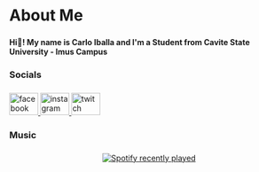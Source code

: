 <h1 align="left">About Me</h1>

###

<h4 align="left">Hi👋! My name is Carlo Iballa and I'm a Student from Cavite State University - Imus Campus</h4>

###

<h3 align="left">Socials</h3>

###

<div align="left">
  <a href="https://www.facebook.com/carlo.iballa.1/" target="_blank">
    <img src="https://raw.githubusercontent.com/maurodesouza/profile-readme-generator/master/src/assets/icons/social/facebook/default.svg" width="52" height="40" alt="facebook logo"  />
  </a>
  <a href="https://www.instagram.com/caaarlooooo_/" target="_blank">
    <img src="https://raw.githubusercontent.com/maurodesouza/profile-readme-generator/master/src/assets/icons/social/instagram/default.svg" width="52" height="40" alt="instagram logo"  />
  </a>
  <a href="https://www.twitch.tv/buuurst_" target="_blank">
    <img src="https://raw.githubusercontent.com/maurodesouza/profile-readme-generator/master/src/assets/icons/social/twitch/default.svg" width="52" height="40" alt="twitch logo"  />
  </a>
</div>

###

<h3 align="left">Music</h3>

###

<div align="center">
  <a href="https://open.spotify.com/user/31ytbawcp4ixduutzozulig2og3u">
    <img src="https://spotify-recently-played-readme.vercel.app/api?user=31ytbawcp4ixduutzozulig2og3u&count=3&unique=true" alt="Spotify recently played"  />
  </a>
</div>

###

